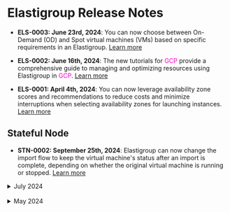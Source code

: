 # Elastigroup Release Notes

* **ELS-0003: June 23rd, 2024**: You can now choose between On-Demand (OD) and Spot virtual machines (VMs) based on specific requirements in an Elastigroup. [Learn more](https://docs.spot.io/elastigroup/features-azure/od-spotvm)

* **ELS-0002: June 16th, 2024**: The new tutorials for <font color="#FC01CC">GCP</font> provide a comprehensive guide to managing and optimizing resources using Elastigroup in <font color="#FC01CC">GCP</font>. [Learn more](https://docs.spot.io/elastigroup/tutorials-gcp/)

* **ELS-0001: April 4th, 2024**: You can now leverage availability zone scores and recommendations to reduce costs and minimize interruptions when selecting availability zones for launching instances. [Learn more](https://docs.spot.io/elastigroup/features/core-features/az-scores)

## Stateful Node
  
* **STN-0002: September 25th, 2024**: Elastigroup can now change the import flow to keep the virtual machine's status after an import is complete, depending on whether the original virtual machine is running or stopped. [Learn more](managed-instance/azure/getting-started/import-stateful-node?id=import-process-steps)

<details>
  <summary markdown="span">July 2024</summary>
  
* **STN-0002: July 10th, 2024**: You can now select VM sizes based on specific attributes that utilize the best markets in the selected ranges. [Learn more](managed-instance/azure/getting-started/create-stateful-node?id=vm-sizes)

</details><br>

<details>
  <summary markdown="span">May 2024</summary>

* **STN-0001: May 30th, 2024**: In the Costs tab, you can now view your stateful node's costs, including a breakdown of daily spend and a summary of overall costs. This new section offers insights into compute, storage, and network expenses. [Learn more](managed-instance/azure/tutorials/view-details?id=costs)

</details><br>
